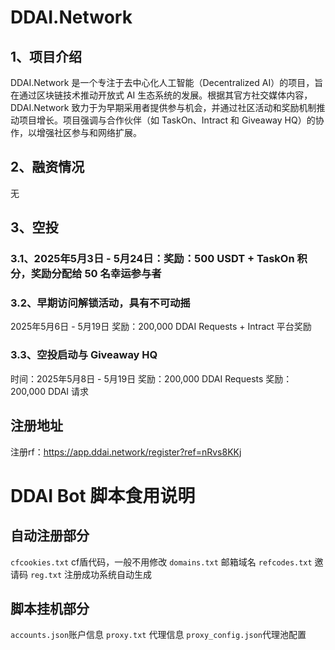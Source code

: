 # DDAI.Network  
## 1、项目介绍

DDAI.Network 是一个专注于去中心化人工智能（Decentralized AI）的项目，旨在通过区块链技术推动开放式 AI 生态系统的发展。根据其官方社交媒体内容，DDAI.Network 致力于为早期采用者提供参与机会，并通过社区活动和奖励机制推动项目增长。项目强调与合作伙伴（如 TaskOn、Intract 和 Giveaway HQ）的协作，以增强社区参与和网络扩展。

## 2、融资情况 
无

## 3、空投
### 3.1、2025年5月3日 - 5月24日：奖励：500 USDT + TaskOn 积分，奖励分配给 50 名幸运参与者  

### 3.2、早期访问解锁活动，具有不可动摇  
2025年5月6日 - 5月19日  奖励：200,000 DDAI Requests + Intract 平台奖励  

### 3.3、空投启动与 Giveaway HQ  
时间：2025年5月8日 - 5月19日  奖励：200,000 DDAI Requests  奖励：200,000 DDAI 请求

## 注册地址
注册rf：https://app.ddai.network/register?ref=nRvs8KKj

# DDAI Bot 脚本食用说明
## 自动注册部分
``cfcookies.txt`` cf盾代码，一般不用修改
``domains.txt`` 邮箱域名
``refcodes.txt`` 邀请码
``reg.txt`` 注册成功系统自动生成

## 脚本挂机部分
``accounts.json``账户信息
``proxy.txt`` 代理信息
``proxy_config.json``代理池配置





